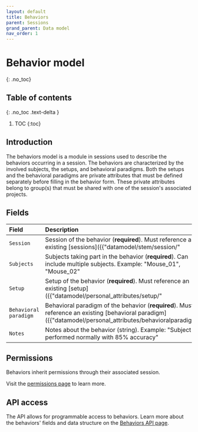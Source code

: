 ```yaml
---
layout: default
title: Behaviors
parent: Sessions
grand_parent: Data model
nav_order: 1
---
```


# Behavior model
{: .no_toc}

## Table of contents
{: .no_toc .text-delta }

1. TOC
{:toc}

## Introduction

The behaviors model is a module in sessions used to describe the behaviors occurring in a session. The behaviors are characterized by the involved subjects, the setups, and behavioral paradigms. Both the setups and the behavioral paradigms are private attributes that must be defined separately before filling in the behavior form. These private attributes belong to group(s) that must be shared with one of the session's associated projects.

## Fields

| Field | Description |
|:------|:------------|
| `Session` | Session of the behavior (**required**). Must reference an existing [sessions]({{"datamodel/stem/session/"|absolute_url}}). Example: "Training session #5" |
| `Subjects` | Subjects taking part in the behavior (**required**). Can include multiple subjects. Example: "Mouse_01", "Mouse_02" |
| `Setup` | Setup of the behavior (**required**). Must reference an existing [setup]({{"datamodel/personal_attributes/setup/"|absolute_url}}). Example: "Linear track A" |
| `Behavioral paradigm` | Behavioral paradigm of the behavior (**required**). Must reference an existing [behavioral paradigm]({{"datamodel/personal_attributes/behavioralparadigm/"|absolute_url}}). Example: "Spatial alternation task" |
| `Notes` | Notes about the behavior (string). Example: "Subject performed normally with 85% accuracy" |

## Permissions

Behaviors inherit permissions through their associated session.

Visit the [permissions page]({{"datamodel/permissions/"|absolute_url}}) to learn more. 

## API access

The API allows for programmable access to behaviors. Learn more about the behaviors' fields and data structure on the [Behaviors API page]({{"api/modules/behavior/"|absolute_url}}).
